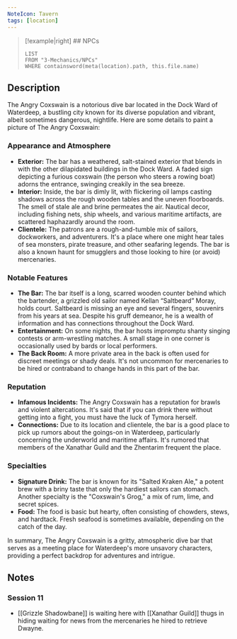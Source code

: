 ```yaml
---
NoteIcon: Tavern
tags: [location]
---
```




> [!example|right]  ## NPCs
> ```dataview
> LIST
> FROM "3-Mechanics/NPCs"
> WHERE containsword(meta(location).path, this.file.name)
> ```

## Description
The Angry Coxswain is a notorious dive bar located in the Dock Ward of Waterdeep, a bustling city known for its diverse population and vibrant, albeit sometimes dangerous, nightlife. Here are some details to paint a picture of The Angry Coxswain:

### Appearance and Atmosphere

- **Exterior:** The bar has a weathered, salt-stained exterior that blends in with the other dilapidated buildings in the Dock Ward. A faded sign depicting a furious coxswain (the person who steers a rowing boat) adorns the entrance, swinging creakily in the sea breeze.
- **Interior:** Inside, the bar is dimly lit, with flickering oil lamps casting shadows across the rough wooden tables and the uneven floorboards. The smell of stale ale and brine permeates the air. Nautical decor, including fishing nets, ship wheels, and various maritime artifacts, are scattered haphazardly around the room.
- **Clientele:** The patrons are a rough-and-tumble mix of sailors, dockworkers, and adventurers. It's a place where one might hear tales of sea monsters, pirate treasure, and other seafaring legends. The bar is also a known haunt for smugglers and those looking to hire (or avoid) mercenaries.

### Notable Features

- **The Bar:** The bar itself is a long, scarred wooden counter behind which the bartender, a grizzled old sailor named Kellan “Saltbeard” Moray, holds court. Saltbeard is missing an eye and several fingers, souvenirs from his years at sea. Despite his gruff demeanor, he is a wealth of information and has connections throughout the Dock Ward.
- **Entertainment:** On some nights, the bar hosts impromptu shanty singing contests or arm-wrestling matches. A small stage in one corner is occasionally used by bards or local performers.
- **The Back Room:** A more private area in the back is often used for discreet meetings or shady deals. It's not uncommon for mercenaries to be hired or contraband to change hands in this part of the bar.

### Reputation

- **Infamous Incidents:** The Angry Coxswain has a reputation for brawls and violent altercations. It's said that if you can drink there without getting into a fight, you must have the luck of Tymora herself.
- **Connections:** Due to its location and clientele, the bar is a good place to pick up rumors about the goings-on in Waterdeep, particularly concerning the underworld and maritime affairs. It's rumored that members of the Xanathar Guild and the Zhentarim frequent the place.

### Specialties

- **Signature Drink:** The bar is known for its "Salted Kraken Ale," a potent brew with a briny taste that only the hardiest sailors can stomach. Another specialty is the "Coxswain's Grog," a mix of rum, lime, and secret spices.
- **Food:** The food is basic but hearty, often consisting of chowders, stews, and hardtack. Fresh seafood is sometimes available, depending on the catch of the day.

In summary, The Angry Coxswain is a gritty, atmospheric dive bar that serves as a meeting place for Waterdeep's more unsavory characters, providing a perfect backdrop for adventures and intrigue.

## Notes
### Session 11
- [[Grizzle Shadowbane]] is waiting here with [[Xanathar Guild]] thugs in hiding waiting for news from the mercenaries he hired to retrieve Dwayne. 